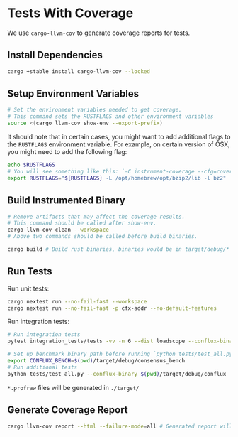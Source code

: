 # Tests With Coverage

We use `cargo-llvm-cov` to generate coverage reports for tests.

## Install Dependencies

```bash
cargo +stable install cargo-llvm-cov --locked
```

## Setup Environment Variables

```bash
# Set the environment variables needed to get coverage.
# This command sets the RUSTFLAGS and other environment variables
source <(cargo llvm-cov show-env --export-prefix)
```

It should note that in certain cases, you might want to add additional flags to the `RUSTFLAGS` environment variable. For example, on certain version of OSX, you might need to add the following flag:

```bash
echo $RUSTFLAGS
# You will see something like this: `-C instrument-coverage --cfg=coverage --cfg=trybuild_no_target`
export RUSTFLAGS="${RUSTFLAGS} -L /opt/homebrew/opt/bzip2/lib -l bz2"
```

## Build Instrumented Binary

```bash
# Remove artifacts that may affect the coverage results.
# This command should be called after show-env.
cargo llvm-cov clean --workspace
# Above two commands should be called before build binaries.

cargo build # Build rust binaries, binaries would be in target/debug/*
```

## Run Tests

Run unit tests:

```bash
cargo nextest run --no-fail-fast --workspace
cargo nextest run --no-fail-fast -p cfx-addr --no-default-features
```

Run integration tests:

```bash
# Run integration tests
pytest integration_tests/tests -vv -n 6 --dist loadscope --conflux-binary $(pwd)/target/debug/conflux

# Set up benchmark binary path before running `python tests/test_all.py`
export CONFLUX_BENCH=$(pwd)/target/debug/consensus_bench
# Run additional tests
python tests/test_all.py --conflux-binary $(pwd)/target/debug/conflux
```

`*.profraw` files will be generated in `./target/`

## Generate Coverage Report

```bash
cargo llvm-cov report --html --failure-mode=all # Generated report will be in `./target/llvm-cov/html/index.html`
```
